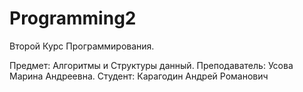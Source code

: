 # Programming2
Второй Курс Программирования.

Предмет: Алгоритмы и Структуры данный.
Преподаватель: Усова Марина Андреевна.
Студент: Карагодин Андрей Романович
